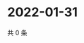 # 2022-01-31

共 0 条

<!-- BEGIN WEIBO -->
<!-- 最后更新时间 Mon Jan 31 2022 14:13:42 GMT+0800 (China Standard Time) -->

<!-- END WEIBO -->
